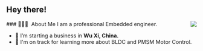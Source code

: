 
<h2>Hey there!</h2>
<a href="https://github.com/luck4ever">
  <img align="right" src="https://github-readme-stats-eight-theta.vercel.app/api?username=luck4ever&&count_private=true" />
</a>
###  👨🏻‍💻 &nbsp;About Me
I am a professional Embedded engineer.

- 🔭 I’m starting a business in <b>Wu Xi, China.</b>
- 🌱 I'm on track for learning more about BLDC and PMSM Motor Control.





